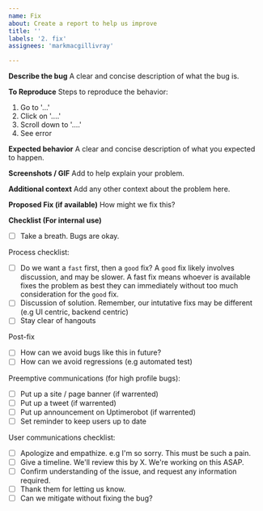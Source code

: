 ```yaml
---
name: Fix
about: Create a report to help us improve
title: ''
labels: '2. fix'
assignees: 'markmacgillivray'

---
```


**Describe the bug**
A clear and concise description of what the bug is.

**To Reproduce**
Steps to reproduce the behavior:
1. Go to '...'
2. Click on '....'
3. Scroll down to '....'
4. See error

**Expected behavior**
A clear and concise description of what you expected to happen.

**Screenshots / GIF**
Add to help explain your problem.

**Additional context**
Add any other context about the problem here.

**Proposed Fix (if available)**
How might we fix this?

**Checklist (For internal use)**

- [ ] Take a breath. Bugs are okay.

Process checklist:
- [ ] Do we want a `fast` first, then a `good` fix? A `good` fix likely involves discussion, and may be slower. A fast fix means whoever is available fixes the problem as best they can immediately without too much consideration for the `good` fix.
- [ ] Discussion of solution. Remember, our intutative fixs may be different (e.g UI centric, backend centric)
- [ ] Stay clear of hangouts

Post-fix
- [ ] How can we avoid bugs like this in future?
- [ ] How can we avoid regressions (e.g automated test)

[//]: # "=======================	
**IF USER VISIBLE**
============================"	

Preemptive communications (for high profile bugs):
- [ ] Put up a site / page banner (if warrented)
- [ ] Put up a tweet (if warrented)
- [ ] Put up announcement on Uptimerobot (if warrented)
- [ ] Set reminder to keep users up to date

User communications checklist:
- [ ] Apologize and empathize. e.g I'm so sorry. This must be such a pain.
- [ ] Give a timeline. We'll review this by X. We're working on this ASAP. 
- [ ] Confirm understanding of the issue, and request any information required.
- [ ] Thank them for letting us know. 
- [ ] Can we mitigate without fixing the bug?
